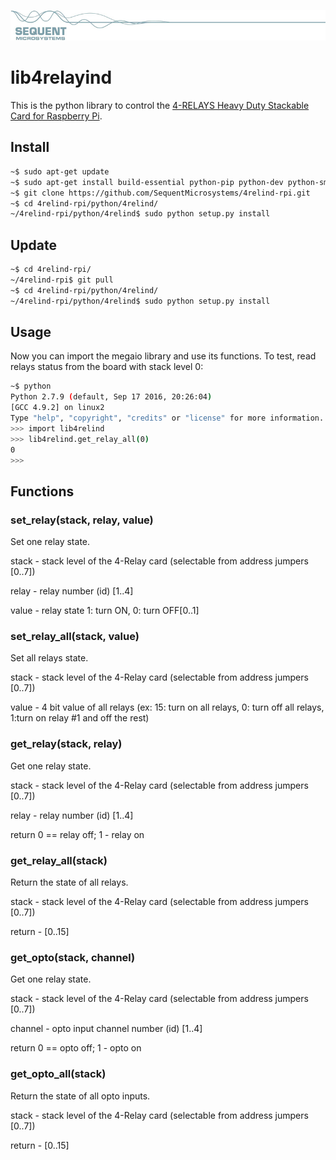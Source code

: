 [![4relayind-rpi](../readmeres/sequent.jpg)](https://sequentmicrosystems.com)

# lib4relayind

This is the python library to control the [4-RELAYS Heavy Duty Stackable Card for Raspberry Pi](https://sequentmicrosystems.com/product/raspberry-pi-relays-heavy-duty-hat/).

## Install

```bash
~$ sudo apt-get update
~$ sudo apt-get install build-essential python-pip python-dev python-smbus git
~$ git clone https://github.com/SequentMicrosystems/4relind-rpi.git
~$ cd 4relind-rpi/python/4relind/
~/4relind-rpi/python/4relind$ sudo python setup.py install
```
## Update

```bash
~$ cd 4relind-rpi/
~/4relind-rpi$ git pull
~$ cd 4relind-rpi/python/4relind/
~/4relind-rpi/python/4relind$ sudo python setup.py install
```

## Usage 

Now you can import the megaio library and use its functions. To test, read relays status from the board with stack level 0:

```bash
~$ python
Python 2.7.9 (default, Sep 17 2016, 20:26:04)
[GCC 4.9.2] on linux2
Type "help", "copyright", "credits" or "license" for more information.
>>> import lib4relind
>>> lib4relind.get_relay_all(0)
0
>>>
```

## Functions

### set_relay(stack, relay, value)
Set one relay state.

stack - stack level of the 4-Relay card (selectable from address jumpers [0..7])

relay - relay number (id) [1..4]

value - relay state 1: turn ON, 0: turn OFF[0..1]


### set_relay_all(stack, value)
Set all relays state.

stack - stack level of the 4-Relay card (selectable from address jumpers [0..7])

value - 4 bit value of all relays (ex: 15: turn on all relays, 0: turn off all relays, 1:turn on relay #1 and off the rest)

### get_relay(stack, relay)
Get one relay state.

stack - stack level of the 4-Relay card (selectable from address jumpers [0..7])

relay - relay number (id) [1..4]

return 0 == relay off; 1 - relay on

### get_relay_all(stack)
Return the state of all relays.

stack - stack level of the 4-Relay card (selectable from address jumpers [0..7])

return - [0..15]

### get_opto(stack, channel)
Get one relay state.

stack - stack level of the 4-Relay card (selectable from address jumpers [0..7])

channel - opto input channel number (id) [1..4]

return 0 == opto off; 1 - opto on

### get_opto_all(stack)
Return the state of all opto inputs.

stack - stack level of the 4-Relay card (selectable from address jumpers [0..7])

return - [0..15]